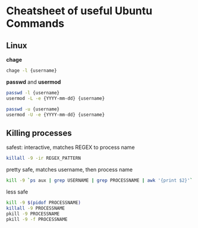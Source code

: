 # Cheatsheet of useful Ubuntu Commands

## Linux

**chage**

```bash
chage -l {username}
```
**passwd** and **usermod**

```bash
passwd -l {username}
usermod -L -e {YYYY-mm-dd} {username}

passwd -u {username}
usermod -U -e {YYYY-mm-dd} {username}
```

**Killing processes**
-----------------------------

safest: interactive, matches REGEX to process name
```bash
killall -9 -ir REGEX_PATTERN
```

pretty safe, matches username, then process name
```bash
kill -9 `ps aux | grep USERNAME | grep PROCESSNAME | awk '{print $2}'`
```

less safe
```bash
kill -9 $(pidof PROCESSNAME)
killall -9 PROCESSNAME
pkill -9 PROCESSNAME
pkill -9 -f PROCESSNAME
```